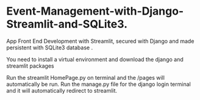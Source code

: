 # Event-Management-with-Django-Streamlit-and-SQLite3.
App Front End Development with Streamlit, secured with Django and made persistent with SQLite3 database .

You need to install a virtual environment and download the django and streamlit packages

Run the streamlit HomePage.py on terminal and the /pages will automatically be run.
Run the manage.py file for the django login terminal and it will automatically redirect to streamlit.

